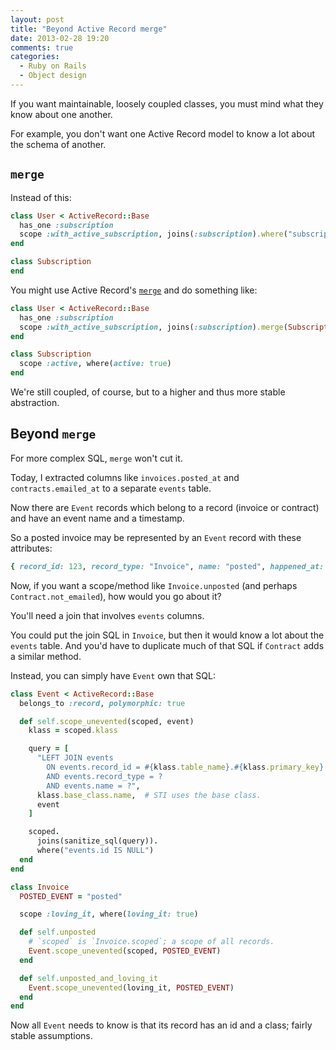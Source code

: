 ```yaml
---
layout: post
title: "Beyond Active Record merge"
date: 2013-02-28 19:20
comments: true
categories:
  - Ruby on Rails
  - Object design
---
```


If you want maintainable, loosely coupled classes, you must mind what they know about one another.

For example, you don't want one Active Record model to know a lot about the schema of another.

## `merge`

Instead of this:

``` ruby app/models/user.rb
class User < ActiveRecord::Base
  has_one :subscription
  scope :with_active_subscription, joins(:subscription).where("subscriptions.active" => true)
end
```

``` ruby app/models/subscription.rb
class Subscription
end
```

You might use Active Record's [`merge`](http://apidock.com/rails/ActiveRecord/SpawnMethods/merge) and do something like:

``` ruby app/models/user.rb
class User < ActiveRecord::Base
  has_one :subscription
  scope :with_active_subscription, joins(:subscription).merge(Subscription.active)
end
```

``` ruby app/models/subscription.rb
class Subscription
  scope :active, where(active: true)
end
```

We're still coupled, of course, but to a higher and thus more stable abstraction.


## Beyond `merge`

For more complex SQL, `merge` won't cut it.

Today, I extracted columns like `invoices.posted_at` and `contracts.emailed_at` to a separate `events` table.

Now there are `Event` records which belong to a record (invoice or contract) and have an event name and a timestamp.

So a posted invoice may be represented by an `Event` record with these attributes:

``` ruby
{ record_id: 123, record_type: "Invoice", name: "posted", happened_at: "2013-02-28 16:00" }
```

Now, if you want a scope/method like `Invoice.unposted` (and perhaps `Contract.not_emailed`), how would you go about it?

You'll need a join that involves `events` columns.

You could put the join SQL in `Invoice`, but then it would know a lot about the `events` table. And you'd have to duplicate much of that SQL if `Contract` adds a similar method.

Instead, you can simply have `Event` own that SQL:

``` ruby app/models/event.rb
class Event < ActiveRecord::Base
  belongs_to :record, polymorphic: true

  def self.scope_unevented(scoped, event)
    klass = scoped.klass

    query = [
      "LEFT JOIN events
        ON events.record_id = #{klass.table_name}.#{klass.primary_key}
        AND events.record_type = ?
        AND events.name = ?",
      klass.base_class.name,  # STI uses the base class.
      event
    ]

    scoped.
      joins(sanitize_sql(query)).
      where("events.id IS NULL")
  end
end
```

``` ruby app/models/invoice.rb
class Invoice
  POSTED_EVENT = "posted"

  scope :loving_it, where(loving_it: true)

  def self.unposted
    # `scoped` is `Invoice.scoped`; a scope of all records.
    Event.scope_unevented(scoped, POSTED_EVENT)
  end

  def self.unposted_and_loving_it
    Event.scope_unevented(loving_it, POSTED_EVENT)
  end
end
```

Now all `Event` needs to know is that its record has an id and a class; fairly stable assumptions.
